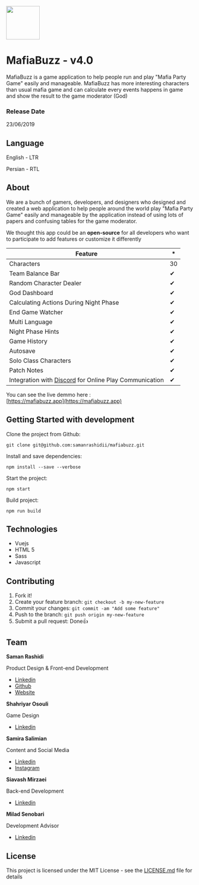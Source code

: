 <p>
  <a href="https://mafiabuzz.app">
    <img src="https://mafiabuzz.app/img/logo.f1a41654.png" width=90 height=90>
  </a>
</p>

# MafiaBuzz - v4.0

MafiaBuzz is a game application to help people run and play "Mafia Party Game" easily and manageable. MafiaBuzz has more interesting characters than usual mafia game and can calculate every events happens in game and show the result to the game moderator (God)

### Release Date

23/06/2019

## Language

English - LTR

Persian - RTL

## About

<p>We are a bunch of gamers, developers, and designers who designed and created a web application to help people around the world play "Mafia Party Game" easily and manageable by the application instead of using lots of papers and confusing tables for the game moderator.</p>
<p>We thought this app could be an <b>open-source</b> for all developers who want to participate to add features or customize it differently</p>

Feature | *
------------ | -------------
Characters | 30
Team Balance Bar | ✔
Random Character Dealer | ✔
God Dashboard | ✔
Calculating Actions During Night Phase | ✔
End Game Watcher | ✔
Multi Language | ✔
Night Phase Hints | ✔
Game History | ✔
Autosave | ✔
Solo Class Characters | ✔
Patch Notes | ✔
Integration with [Discord](https://discordapp.com/) for Online Play Communication | ✔

You can see the live demmo here : <br />
[https://mafiabuzz.app](https://mafiabuzz.app)

## Getting Started with development

Clone the project from Github:

```
git clone git@github.com:samanrashidii/mafiabuzz.git
```

Install and save dependencies:

```
npm install --save --verbose
```

Start the project:

```
npm start
```

Build project:

```
npm run build
```

## Technologies

* Vuejs
* HTML 5
* Sass
* Javascript

## Contributing

1. Fork it!
2. Create your feature branch: `git checkout -b my-new-feature`
3. Commit your changes: `git commit -am "Add some feature"`
4. Push to the branch: `git push origin my-new-feature`
5. Submit a pull request:  <span>Done</span>👍

## Team

**Saman Rashidi**
<p>Product Design & Front-end Development</p>

- [Linkedin](https://www.linkedin.com/in/samanrashidii)
- [Github](https://github.com/samanrashidii)
- [Website](http://samanrashidi.com)

**Shahriyar Osouli**
<p>Game Design</p>

- [Linkedin](https://www.linkedin.com/in/shahriyar-osuli-a9a77654)

**Samira Salimian**
<p>Content and Social Media</p>

- [Linkedin](https://www.linkedin.com/in/samira-salimian)
- [Instagram](https://www.instagram.com/samirasaly)

**Siavash Mirzaei**
<p>Back-end Development</p>

- [Linkedin](https://www.linkedin.com/in/siavash-mirzaei)

**Milad Senobari**
<p>Development Advisor</p>

- [Linkedin](https://www.linkedin.com/in/miladsenobari)

## License

This project is licensed under the MIT License - see the [LICENSE.md](LICENSE.md) file for details

